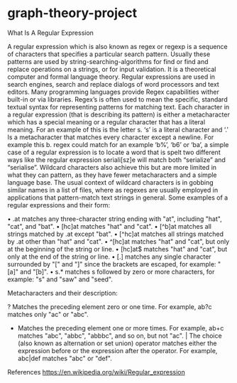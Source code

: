 # graph-theory-project

What Is A Regular Expression

A regular expression which is also known as regex or regexp is a sequence of characters that specifies a particular search pattern. Usually these patterns are used by string-searching-algorithms for find or find and replace operations on a strings, or for input validation. It is a theoretical computer and formal language theory.
Regular expressions are used in search engines, search and replace dialogs of word processors and text editors. Many programming languages provide Regex capabilities wither built-in or via libraries.
Regex’s is often used to mean the specific, standard textual syntax for representing patterns for matching text. Each character in a regular expression (that is describing its pattern) is either a  metacharacter which has a special meaning or a regular character that has a literal meaning. For an example of this is the letter s. ‘s’ is a literal character and ‘.’ Is a metacharacter that matches every character except a newline. For example this b. regex could match for an example ‘b%’, ‘b6’ or ‘ba’, a simple case of a regular expression is to locate a word that is spelt two different ways like the regular expression seriali[sz]e will match both “serialize” and “serialise”. Wildcard characters also achieve this but are more limited in what they can pattern, as they have fewer metacharacters and a simple language base.
The usual context of wildcard characters is in gobbing similar names in a list of files, where as regexes are usually employed in applications that pattern-match text strings in general.
Some examples of a regular expressions and their form:

•	.at matches any three-character string ending with "at", including "hat", "cat", and "bat".
•	[hc]at matches "hat" and "cat".
•	[^b]at matches all strings matched by .at except "bat".
•	[^hc]at matches all strings matched by .at other than "hat" and "cat".
•	^[hc]at matches "hat" and "cat", but only at the beginning of the string or line.
•	[hc]at$ matches "hat" and "cat", but only at the end of the string or line.
•	\[.\] matches any single character surrounded by "[" and "]" since the brackets are escaped, for example: "[a]" and "[b]".
•	s.* matches s followed by zero or more characters, for example: "s" and "saw" and "seed".

Metacharacters and their description:

?	Matches the preceding element zero or one time. For example, ab?c matches only "ac" or "abc".
+	Matches the preceding element one or more times. For example, ab+c matches "abc", "abbc", "abbbc", and so on, but not "ac".
|	The choice (also known as alternation or set union) operator matches either the expression before or the expression after the operator. For example, abc|def matches "abc" or "def".

References
https://en.wikipedia.org/wiki/Regular_expression
